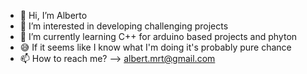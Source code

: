- 👋 Hi, I’m Alberto
- 👀 I’m interested in developing challenging projects
- 🌱 I’m currently learning C++ for arduino based projects and phyton
- 😅  If it seems like I know what I'm doing it's probably pure chance
- 📫 How to reach me? --> albert.mrt@gmail.com

<!---
albermrt/albermrt is a ✨ special ✨ repository because its `README.md` (this file) appears on your GitHub profile.
You can click the Preview link to take a look at your changes.
--->

